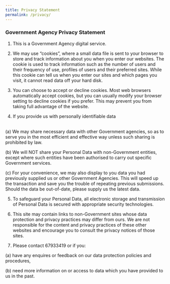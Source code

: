 ```yaml
---
title: Privacy Statement
permalink: /privacy/
---
```

### **Government Agency Privacy Statement**


1. This is a Government Agency digital service.

2. We may use “cookies”, where a small data file is sent to your browser to store and track information about you when you enter our websites. The cookie is used to track information such as the number of users and their frequency of use, profiles of users and their preferred sites. While this cookie can tell us when you enter our sites and which pages you visit, it cannot read data off your hard disk.

3. You can choose to accept or decline cookies. Most web browsers automatically accept cookies, but you can usually modify your browser setting to decline cookies if you prefer. This may prevent you from taking full advantage of the website.

4. If you provide us with personally identifiable data
<br>
(a) We may share necessary data with other Government agencies, so as to serve you in the most efficient and effective way unless such sharing is prohibited by law.<br>

(b) We will NOT share your Personal Data with non-Government entities, except where such entities have been authorised to carry out specific Government services.<br>

(c) For your convenience, we may also display to you data you had previously supplied us or other Government Agencies. This will speed up the transaction and save you the trouble of repeating previous submissions. Should the data be out-of-date, please supply us the latest data.<br>

5. To safeguard your Personal Data, all electronic storage and transmission of Personal Data is secured with appropriate security technologies.

6. This site may contain links to non-Government sites whose data protection and privacy practices may differ from ours. We are not responsible for the content and privacy practices of these other websites and encourage you to consult the privacy notices of those sites.

7. Please contact 67933419 or  if you:<br>

(a) have any enquires or feedback on our data protection policies and procedures,<br>

(b) need more information on or access to data which you have provided to us in the past.